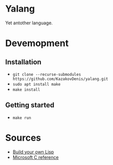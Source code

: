 # Yalang
Yet antother language.

# Devemopment
## Installation
- `git clone --recurse-submodules https://github.com/KazakovDenis/yalang.git`
- `sudo apt install make`
- `make install`
  
## Getting started
- `make run`

# Sources
- [Build your own Lisp](https://buildyourownlisp.com/)
- [Microsoft C reference](https://docs.microsoft.com/ru-ru/cpp/c-language/)

